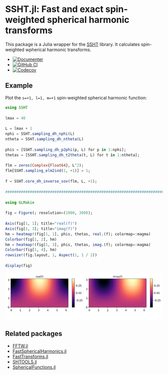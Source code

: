 # SSHT.jl: Fast and exact spin-weighted spherical harmonic transforms

This package is a Julia wrapper for the
[SSHT](https://astro-informatics.github.io/ssht/) library. It
calculates spin-weighted wpherical harmonic transforms.

* [![Documenter](https://img.shields.io/badge/docs-dev-blue.svg)](https://eschnett.github.io/SSHT.jl/dev)
* [![GitHub
  CI](https://github.com/eschnett/SSHT.jl/workflows/CI/badge.svg)](https://github.com/eschnett/SSHT.jl/actions)
* [![Codecov](https://codecov.io/gh/eschnett/SSHT.jl/branch/main/graph/badge.svg)](https://codecov.io/gh/eschnett/SSHT.jl)

## Example

Plot the `s=+1, l=1, m=+1` spin-weighted spherical harmonic function:
```Julia
using SSHT

lmax = 40

L = lmax + 1
nphi = SSHT.sampling_dh_nphi(L)
ntheta = SSHT.sampling_dh_ntheta(L)

phis = [SSHT.sampling_dh_p2phi(p, L) for p in 1:nphi];
thetas = [SSHT.sampling_dh_t2theta(t, L) for t in 1:ntheta];

flm = zeros(Complex{Float64}, L^2);
flm[SSHT.sampling_elm2ind(1, +1)] = 1;

f = SSHT.core_dh_inverse_sov(flm, L, +1);

################################################################################

using GLMakie

fig = Figure(; resolution=(1000, 300));

Axis(fig[1, 1]; title="real(f)")
Axis(fig[1, 3]; title="imag(f)")
hm = heatmap!(fig[1, 1], phis, thetas, real.(f); colormap=:magma)
Colorbar(fig[1, 2], hm)
hm = heatmap!(fig[1, 3], phis, thetas, imag.(f); colormap=:magma)
Colorbar(fig[1, 4], hm)
rowsize!(fig.layout, 1, Aspect(1, 1 / 2))

display(fig)
```

![s=_1, l=1, m=+1 mode](https://github.com/eschnett/SSHT.jl/blob/main/figures/sYlm.png)


## Related packages

- [FFTW.jl](https://github.com/JuliaMath/FFTW.jl)
- [FastSphericalHarmonics.jl](https://github.com/eschnett/FastSphericalHarmonics.jl)
- [FastTransforms.jl](https://github.com/JuliaApproximation/FastTransforms.jl)
- [SHTOOLS.jl](https://github.com/eschnett/SHTOOLS.jl)
- [SphericalFunctions.jl](https://github.com/moble/SphericalFunctions.jl)

